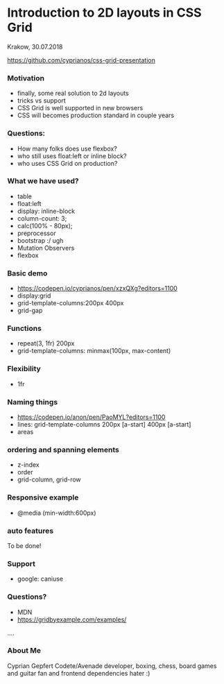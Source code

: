Introduction to 2D layouts in CSS Grid
====

Krakow, 30.07.2018

https://github.com/cyprianos/css-grid-presentation

### Motivation
* finally, some real solution to 2d layouts 
* tricks vs support
* CSS Grid is well supported in new browsers
* CSS will becomes production standard in couple years

### Questions:
* How many folks does use flexbox?
* who still uses float:left or inline block?
* who uses CSS Grid on production?

### What we have used?
* table
* float:left 
* display: inline-block
* column-count: 3;
* calc(100% - 80px);
* preprocessor
* bootstrap :/ ugh
* Mutation Observers
* flexbox

### Basic demo
* https://codepen.io/cyprianos/pen/xzxQXg?editors=1100
* display:grid
* grid-template-columns:200px 400px 
* grid-gap

### Functions
* repeat(3, 1fr) 200px
* grid-template-columns: minmax(100px, max-content)

### Flexibility
* 1fr

### Naming things
* https://codepen.io/anon/pen/PaoMYL?editors=1100
* lines: grid-template-columns 200px [a-start] 400px [a-start]
* areas

### ordering and spanning elements
* z-index
* order
* grid-column, grid-row

### Responsive example
* @media (min-width:600px)

### auto features
To be done!

### Support
* google: caniuse 


### Questions?
* MDN
* https://gridbyexample.com/examples/

....

### About Me
Cyprian Gepfert Codete/Avenade developer, boxing, chess, board games and guitar fan and frontend dependencies hater :)
